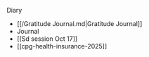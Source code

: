 Diary
- [[/Gratitude Journal.md|Gratitude Journal]]
- Journal
- [[Sd session Oct 17]]
- [[cpg-health-insurance-2025]]

